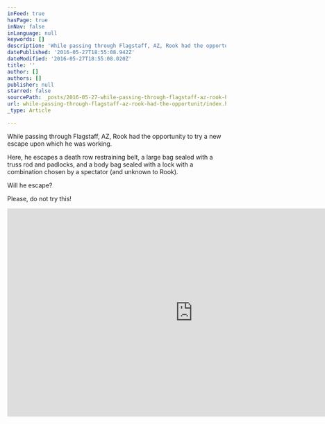 ```yaml
---
inFeed: true
hasPage: true
inNav: false
inLanguage: null
keywords: []
description: 'While passing through Flagstaff, AZ, Rook had the opportunity to try a new escape upon which he was working. '
datePublished: '2016-05-27T18:55:08.942Z'
dateModified: '2016-05-27T18:55:08.020Z'
title: ''
author: []
authors: []
publisher: null
starred: false
sourcePath: _posts/2016-05-27-while-passing-through-flagstaff-az-rook-had-the-opportunit.md
url: while-passing-through-flagstaff-az-rook-had-the-opportunit/index.html
_type: Article

---
```

While passing through Flagstaff, AZ, Rook had the opportunity to try a new escape upon which he was working. 

Here, he escapes a death row restraining belt, a large bag sealed with a truss rod and padlocks, and a body bag sealed with a lock with a combination chosen by a spectator (and unknown to Rook). 

Will he escape?

Please, do not try this!

<iframe width="854" height="480" src="https://www.youtube.com/embed/eXRlgG-TBYA" frameborder="0" allowfullscreen="" style=""></iframe>